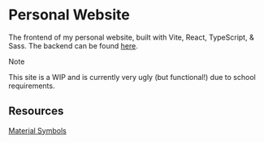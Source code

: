 # Personal Website

The frontend of my personal website, built with Vite, React, TypeScript, &
Sass. The backend can be
found [here](https://github.com/7orivorian/personal-backend).

> [!NOTE]
> This site is a WIP and is currently very ugly (but functional!) due to school
> requirements.

## Resources

[Material Symbols](https://fonts.google.com/icons?selected=Material+Symbols+Rounded:close:FILL@1;wght@700;GRAD@0;opsz@48&icon.style=Rounded&icon.size=48&icon.color=%23FFFFFF)
